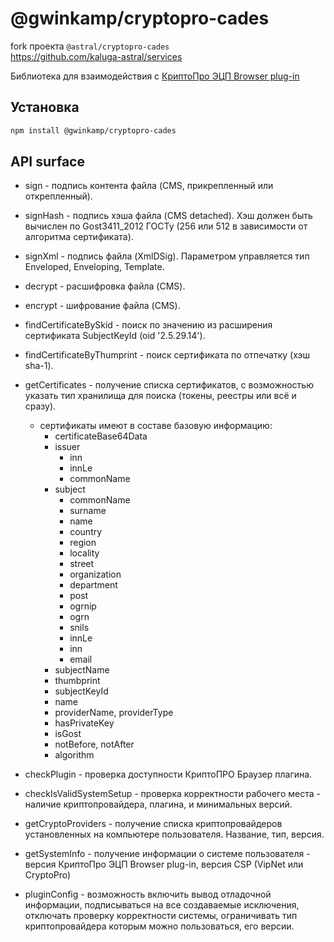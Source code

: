 # @gwinkamp/cryptopro-cades

fork проекта `@astral/cryptopro-cades`  
https://github.com/kaluga-astral/services

Библиотека для взаимодействия с [КриптоПро ЭЦП Browser plug-in](https://www.cryptopro.ru/products/cades/plugin)

## Установка

```bash
npm install @gwinkamp/cryptopro-cades
```

## API surface

- sign - подпись контента файла (CMS, прикрепленный или открепленный).
- signHash - подпись хэша файла (CMS detached). Хэш должен быть вычислен по Gost3411_2012 ГОСТу (256 или 512 в зависимости от алгоритма сертификата).
- signXml - подпись файла (XmlDSig). Параметром управляется тип Enveloped, Enveloping, Template.
- decrypt - расшифровка файла (CMS).
- encrypt - шифрование файла (CMS).
- findCertificateBySkid - поиск по значению из расширения сертификата SubjectKeyId (oid '2.5.29.14').
- findCertificateByThumprint - поиск сертификата по отпечатку (хэш sha-1).
- getCertificates - получение списка сертификатов, с возможностью указать тип хранилища для поиска (токены, реестры или всё и сразу).

  - сертификаты имеют в составе базовую информацию:
    - certificateBase64Data
    - issuer
      - inn
      - innLe
      - commonName
    - subject
      - commonName
      - surname
      - name
      - country
      - region
      - locality
      - street
      - organization
      - department
      - post
      - ogrnip
      - ogrn
      - snils
      - innLe
      - inn
      - email
    - subjectName
    - thumbprint
    - subjectKeyId
    - name
    - providerName, providerType
    - hasPrivateKey
    - isGost
    - notBefore, notAfter
    - algorithm

- checkPlugin - проверка доступности КриптоПРО Браузер плагина.
- checkIsValidSystemSetup - проверка корректности рабочего места - наличие криптопровайдера, плагина, и минимальных версий.
- getCryptoProviders - получение списка криптопровайдеров установленных на компьютере пользователя. Название, тип, версия.
- getSystemInfo - получение информации о системе пользователя - версия КриптоПро ЭЦП Browser plug-in, версия CSP (VipNet или CryptoPro)
- pluginConfig - возможность включить вывод отладочной информации, подписываться на все создаваемые исключения, отключать проверку корректности системы, ограничивать тип криптопровайдера которым можно пользоваться, его версии.
